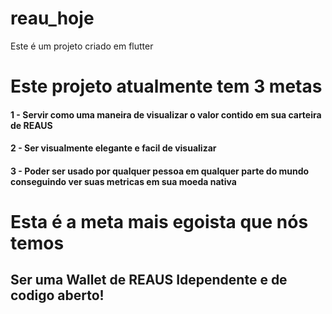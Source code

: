 # reau_hoje

Este é um projeto criado em flutter

# Este projeto atualmente tem 3 metas
#### 1 - Servir como uma maneira de visualizar o valor contido em sua carteira de REAUS
#### 2 - Ser visualmente elegante e facil de visualizar
#### 3 - Poder ser usado por qualquer pessoa em qualquer parte do mundo conseguindo ver suas metricas em sua moeda nativa

# Esta é a meta mais egoista que nós temos
## Ser uma Wallet de REAUS Idependente e de codigo aberto!
